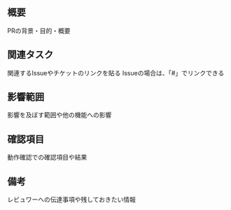 ## 概要

PRの背景・目的・概要

## 関連タスク

関連するIssueやチケットのリンクを貼る
Issueの場合は、「#<IssueNumber>」でリンクできる

## 影響範囲

影響を及ぼす範囲や他の機能への影響

## 確認項目

動作確認での確認項目や結果

## 備考

レビュワーへの伝達事項や残しておきたい情報